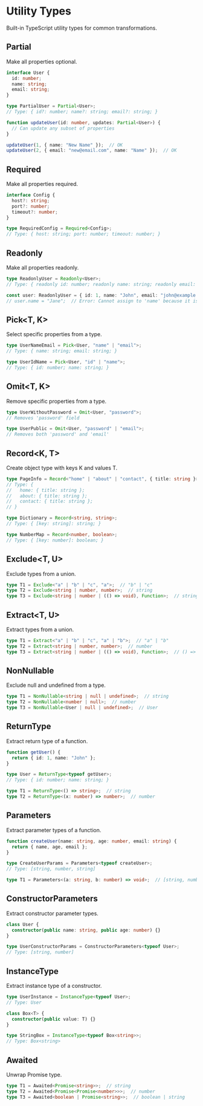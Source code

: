 # Utility Types

Built-in TypeScript utility types for common transformations.

## Partial<T>

Make all properties optional.

```typescript
interface User {
  id: number;
  name: string;
  email: string;
}

type PartialUser = Partial<User>;
// Type: { id?: number; name?: string; email?: string; }

function updateUser(id: number, updates: Partial<User>) {
  // Can update any subset of properties
}

updateUser(1, { name: "New Name" });  // OK
updateUser(2, { email: "new@email.com", name: "Name" });  // OK
```

## Required<T>

Make all properties required.

```typescript
interface Config {
  host?: string;
  port?: number;
  timeout?: number;
}

type RequiredConfig = Required<Config>;
// Type: { host: string; port: number; timeout: number; }
```

## Readonly<T>

Make all properties readonly.

```typescript
type ReadonlyUser = Readonly<User>;
// Type: { readonly id: number; readonly name: string; readonly email: string; }

const user: ReadonlyUser = { id: 1, name: "John", email: "john@example.com" };
// user.name = "Jane";  // Error: Cannot assign to 'name' because it is read-only
```

## Pick<T, K>

Select specific properties from a type.

```typescript
type UserNameEmail = Pick<User, "name" | "email">;
// Type: { name: string; email: string; }

type UserIdName = Pick<User, "id" | "name">;
// Type: { id: number; name: string; }
```

## Omit<T, K>

Remove specific properties from a type.

```typescript
type UserWithoutPassword = Omit<User, "password">;
// Removes 'password' field

type UserPublic = Omit<User, "password" | "email">;
// Removes both 'password' and 'email'
```

## Record<K, T>

Create object type with keys K and values T.

```typescript
type PageInfo = Record<"home" | "about" | "contact", { title: string }>;
// Type: {
//   home: { title: string };
//   about: { title: string };
//   contact: { title: string };
// }

type Dictionary = Record<string, string>;
// Type: { [key: string]: string; }

type NumberMap = Record<number, boolean>;
// Type: { [key: number]: boolean; }
```

## Exclude<T, U>

Exclude types from a union.

```typescript
type T1 = Exclude<"a" | "b" | "c", "a">;  // "b" | "c"
type T2 = Exclude<string | number, number>;  // string
type T3 = Exclude<string | number | (() => void), Function>;  // string | number
```

## Extract<T, U>

Extract types from a union.

```typescript
type T1 = Extract<"a" | "b" | "c", "a" | "b">;  // "a" | "b"
type T2 = Extract<string | number, number>;  // number
type T3 = Extract<string | number | (() => void), Function>;  // () => void
```

## NonNullable<T>

Exclude null and undefined from a type.

```typescript
type T1 = NonNullable<string | null | undefined>;  // string
type T2 = NonNullable<number | null>;  // number
type T3 = NonNullable<User | null | undefined>;  // User
```

## ReturnType<T>

Extract return type of a function.

```typescript
function getUser() {
  return { id: 1, name: "John" };
}

type User = ReturnType<typeof getUser>;
// Type: { id: number; name: string; }

type T1 = ReturnType<() => string>;  // string
type T2 = ReturnType<(x: number) => number>;  // number
```

## Parameters<T>

Extract parameter types of a function.

```typescript
function createUser(name: string, age: number, email: string) {
  return { name, age, email };
}

type CreateUserParams = Parameters<typeof createUser>;
// Type: [string, number, string]

type T1 = Parameters<(a: string, b: number) => void>;  // [string, number]
```

## ConstructorParameters<T>

Extract constructor parameter types.

```typescript
class User {
  constructor(public name: string, public age: number) {}
}

type UserConstructorParams = ConstructorParameters<typeof User>;
// Type: [string, number]
```

## InstanceType<T>

Extract instance type of a constructor.

```typescript
type UserInstance = InstanceType<typeof User>;
// Type: User

class Box<T> {
  constructor(public value: T) {}
}

type StringBox = InstanceType<typeof Box<string>>;
// Type: Box<string>
```

## Awaited<T>

Unwrap Promise type.

```typescript
type T1 = Awaited<Promise<string>>;  // string
type T2 = Awaited<Promise<Promise<number>>>;  // number
type T3 = Awaited<boolean | Promise<string>>;  // boolean | string
```
